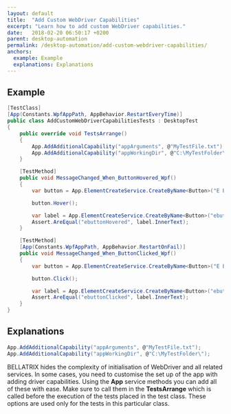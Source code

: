 ```yaml
---
layout: default
title:  "Add Custom WebDriver Capabilities"
excerpt: "Learn how to add custom WebDriver capabilities."
date:   2018-02-20 06:50:17 +0200
parent: desktop-automation
permalink: /desktop-automation/add-custom-webdriver-capabilities/
anchors:
  example: Example
  explanations: Explanations
---
```

Example
-------
```csharp
[TestClass]
[App(Constants.WpfAppPath, AppBehavior.RestartEveryTime)]
public class AddCustomWebDriverCapabilitiesTests : DesktopTest
{
    public override void TestsArrange()
    {
        App.AddAdditionalCapability("appArguments", @"MyTestFile.txt");
        App.AddAdditionalCapability("appWorkingDir", @"C:\MyTestFolder\");
    }

    [TestMethod]
    public void MessageChanged_When_ButtonHovered_Wpf()
    {
        var button = App.ElementCreateService.CreateByName<Button>("E Button");

        button.Hover();

        var label = App.ElementCreateService.CreateByName<Button>("ebuttonHovered");
        Assert.AreEqual("ebuttonHovered", label.InnerText);
    }

    [TestMethod]
    [App(Constants.WpfAppPath, AppBehavior.RestartOnFail)]
    public void MessageChanged_When_ButtonClicked_Wpf()
    {
        var button = App.ElementCreateService.CreateByName<Button>("E Button");

        button.Click();

        var label = App.ElementCreateService.CreateByName<Button>("ebuttonClicked");
        Assert.AreEqual("ebuttonClicked", label.InnerText);
    }
}
```

Explanations
------------
```csharp
App.AddAdditionalCapability("appArguments", @"MyTestFile.txt");
App.AddAdditionalCapability("appWorkingDir", @"C:\MyTestFolder\");
```
BELLATRIX hides the complexity of initialisation of WebDriver and all related services. In some cases, you need to customise the set up of the app with adding driver capabilities. Using the **App** service methods you can add all of these with ease. Make sure to call them in the **TestsArrange** which is called before the execution of the tests placed in the test class. These options are used only for the tests in this particular class.
